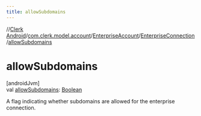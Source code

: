 ```yaml
---
title: allowSubdomains
---
```

//[Clerk Android](../../../../index.html)/[com.clerk.model.account](../../index.html)/[EnterpriseAccount](../index.html)/[EnterpriseConnection](index.html)/[allowSubdomains](allow-subdomains.html)



# allowSubdomains



[androidJvm]\
val [allowSubdomains](allow-subdomains.html): [Boolean](https://kotlinlang.org/api/latest/jvm/stdlib/kotlin-stdlib/kotlin/-boolean/index.html)



A flag indicating whether subdomains are allowed for the enterprise connection.




